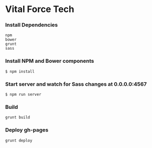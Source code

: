 # Vital Force Tech

### Install Dependencies
```
npm
bower
grunt
sass
```

### Install NPM and Bower components
```
$ npm install
```

### Start server and watch for Sass changes at 0.0.0.0:4567
```
$ npm run server
```

### Build
```
grunt build
```

### Deploy gh-pages
```
grunt deploy
```
